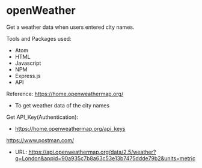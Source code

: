 # openWeather
Get a weather data when users entered city names.

Tools and Packages used:
- Atom
- HTML
- Javascript
- NPM
- Express.js
- API

Reference:
https://home.openweathermap.org/
- To get weather data of the city names

Get API_Key(Authentication):
- https://home.openweathermap.org/api_keys

https://www.postman.com/
- URL: https://api.openweathermap.org/data/2.5/weather?q=London&appid=90a935c7b8a63c53e13b7475ddde79b2&units=metric
